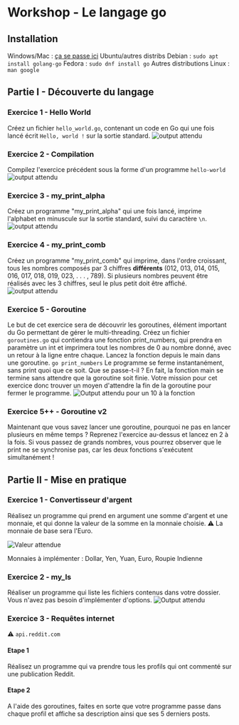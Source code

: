 
# Workshop - Le langage go
## Installation
Windows/Mac : [ça se passe ici](https://go.dev/learn/)
Ubuntu/autres distribs Debian : `sudo apt install golang-go`
Fedora : `sudo dnf install go`
Autres distributions Linux : `man google`

## Partie I - Découverte du langage

### Exercice 1 - Hello World
Créez un fichier `hello_world.go`, contenant un code en Go qui une fois lancé écrit `Hello, world !` sur la sortie standard.
![output attendu](https://i.imgur.com/kd5Z7IR.png)

### Exercice 2 - Compilation
Compilez l'exercice précédent sous la forme d'un programme `hello-world`
![output attendu](https://i.imgur.com/n4QgHB1.png)
### Exercice 3 - my_print_alpha
Créez un programme "my_print_alpha" qui une fois lancé, imprime l'alphabet en minuscule sur la sortie standard, suivi du caractère `\n`.
![output attendu](https://i.imgur.com/NmHOk4s.png)

### Exercice 4 - my_print_comb
Créez un programme "my_print_comb" qui imprime, dans l'ordre croissant, tous les nombres composés par 3 chiffres **différents** (012, 013, 014, 015, 016, 017, 018, 019, 023, . . . , 789). Si plusieurs nombres peuvent être réalisés avec les 3 chiffres, seul le plus petit doit être affiché.
![output attendu](https://i.imgur.com/ZU62ZBJ.png)

### Exercice 5 - Goroutine
Le but de cet exercice sera de découvrir les goroutines, élément important du Go permettant de gérer le multi-threading.
Créez un fichier `goroutines.go` qui contiendra une fonction print_numbers, qui prendra en paramètre un int et imprimera tout les nombres de 0 au nombre donné, avec un retour à la ligne entre chaque.
Lancez la fonction depuis le main dans une goroutine.
`go print_numbers`
Le programme se ferme instantanément, sans print quoi que ce soit. Que se passe-t-il ?
En fait, la fonction main se termine sans attendre que la goroutine soit finie. Votre mission pour cet exercice donc trouver un moyen d'attendre la fin de la goroutine pour fermer le programme.
![Output attendu pour un 10 à la fonction](https://i.imgur.com/lbOravm.png)

### Exercice 5++ - Goroutine v2
Maintenant que vous savez lancer une goroutine, pourquoi ne pas en lancer plusieurs en même temps ? Reprenez l'exercice au-dessus et lancez en 2 à la fois.
Si vous passez de grands nombres, vous pourrez observer que le print ne se synchronise pas, car les deux fonctions s'exécutent simultanément !

## Partie II - Mise en pratique
### Exercice 1 - Convertisseur d'argent
Réalisez un programme qui prend en argument une somme d'argent et une monnaie, et qui donne la valeur de la somme en la monnaie choisie.
⚠️ La monnaie de base sera l'Euro.

![Valeur attendue](https://imgur.com/kHs2B7J.png)

Monnaies à implémenter : Dollar, Yen, Yuan, Euro, Roupie Indienne

### Exercice 2 - my_ls
Réaliser un programme qui liste les fichiers contenus dans votre dossier. Vous n'avez pas besoin d'implémenter d'options.
![Output attendu](https://imgur.com/ooBahAJ.png)

### Exercice 3 - Requêtes internet
⚠️ `api.reddit.com`
#### Etape 1
Réalisez un programme qui va prendre tous les profils qui ont commenté sur une publication Reddit.
#### Etape 2
A l'aide des goroutines, faites en sorte que votre programme passe dans chaque profil et affiche sa description ainsi que ses 5 derniers posts.

